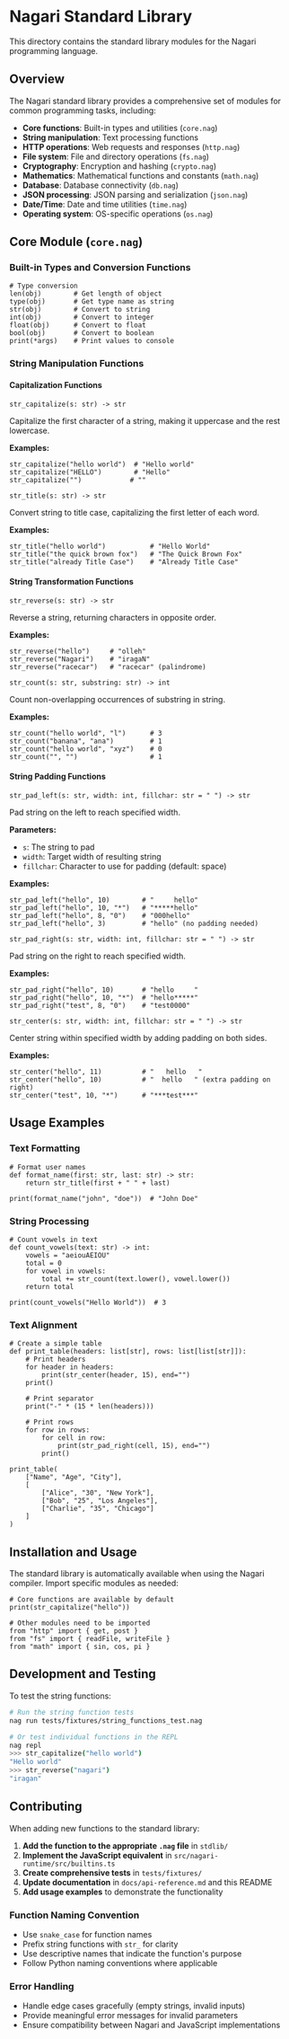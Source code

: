 # Nagari Standard Library

This directory contains the standard library modules for the Nagari programming language.

## Overview

The Nagari standard library provides a comprehensive set of modules for common programming tasks, including:

- **Core functions**: Built-in types and utilities (`core.nag`)
- **String manipulation**: Text processing functions
- **HTTP operations**: Web requests and responses (`http.nag`)
- **File system**: File and directory operations (`fs.nag`)
- **Cryptography**: Encryption and hashing (`crypto.nag`)
- **Mathematics**: Mathematical functions and constants (`math.nag`)
- **Database**: Database connectivity (`db.nag`)
- **JSON processing**: JSON parsing and serialization (`json.nag`)
- **Date/Time**: Date and time utilities (`time.nag`)
- **Operating system**: OS-specific operations (`os.nag`)

## Core Module (`core.nag`)

### Built-in Types and Conversion Functions

```nagari
# Type conversion
len(obj)        # Get length of object
type(obj)       # Get type name as string
str(obj)        # Convert to string
int(obj)        # Convert to integer
float(obj)      # Convert to float
bool(obj)       # Convert to boolean
print(*args)    # Print values to console
```

### String Manipulation Functions

#### Capitalization Functions

```nagari
str_capitalize(s: str) -> str
```
Capitalize the first character of a string, making it uppercase and the rest lowercase.

**Examples:**
```nagari
str_capitalize("hello world")  # "Hello world"
str_capitalize("HELLO")        # "Hello"
str_capitalize("")            # ""
```

```nagari
str_title(s: str) -> str
```
Convert string to title case, capitalizing the first letter of each word.

**Examples:**
```nagari
str_title("hello world")           # "Hello World"
str_title("the quick brown fox")   # "The Quick Brown Fox"
str_title("already Title Case")    # "Already Title Case"
```

#### String Transformation Functions

```nagari
str_reverse(s: str) -> str
```
Reverse a string, returning characters in opposite order.

**Examples:**
```nagari
str_reverse("hello")     # "olleh"
str_reverse("Nagari")    # "iragaN"
str_reverse("racecar")   # "racecar" (palindrome)
```

```nagari
str_count(s: str, substring: str) -> int
```
Count non-overlapping occurrences of substring in string.

**Examples:**
```nagari
str_count("hello world", "l")      # 3
str_count("banana", "ana")         # 1
str_count("hello world", "xyz")    # 0
str_count("", "")                  # 1
```

#### String Padding Functions

```nagari
str_pad_left(s: str, width: int, fillchar: str = " ") -> str
```
Pad string on the left to reach specified width.

**Parameters:**
- `s`: The string to pad
- `width`: Target width of resulting string
- `fillchar`: Character to use for padding (default: space)

**Examples:**
```nagari
str_pad_left("hello", 10)        # "     hello"
str_pad_left("hello", 10, "*")   # "*****hello"
str_pad_left("hello", 8, "0")    # "000hello"
str_pad_left("hello", 3)         # "hello" (no padding needed)
```

```nagari
str_pad_right(s: str, width: int, fillchar: str = " ") -> str
```
Pad string on the right to reach specified width.

**Examples:**
```nagari
str_pad_right("hello", 10)       # "hello     "
str_pad_right("hello", 10, "*")  # "hello*****"
str_pad_right("test", 8, "0")    # "test0000"
```

```nagari
str_center(s: str, width: int, fillchar: str = " ") -> str
```
Center string within specified width by adding padding on both sides.

**Examples:**
```nagari
str_center("hello", 11)          # "   hello   "
str_center("hello", 10)          # "  hello   " (extra padding on right)
str_center("test", 10, "*")      # "***test***"
```

## Usage Examples

### Text Formatting

```nagari
# Format user names
def format_name(first: str, last: str) -> str:
    return str_title(first + " " + last)

print(format_name("john", "doe"))  # "John Doe"
```

### String Processing

```nagari
# Count vowels in text
def count_vowels(text: str) -> int:
    vowels = "aeiouAEIOU"
    total = 0
    for vowel in vowels:
        total += str_count(text.lower(), vowel.lower())
    return total

print(count_vowels("Hello World"))  # 3
```

### Text Alignment

```nagari
# Create a simple table
def print_table(headers: list[str], rows: list[list[str]]):
    # Print headers
    for header in headers:
        print(str_center(header, 15), end="")
    print()

    # Print separator
    print("-" * (15 * len(headers)))

    # Print rows
    for row in rows:
        for cell in row:
            print(str_pad_right(cell, 15), end="")
        print()

print_table(
    ["Name", "Age", "City"],
    [
        ["Alice", "30", "New York"],
        ["Bob", "25", "Los Angeles"],
        ["Charlie", "35", "Chicago"]
    ]
)
```

## Installation and Usage

The standard library is automatically available when using the Nagari compiler. Import specific modules as needed:

```nagari
# Core functions are available by default
print(str_capitalize("hello"))

# Other modules need to be imported
from "http" import { get, post }
from "fs" import { readFile, writeFile }
from "math" import { sin, cos, pi }
```

## Development and Testing

To test the string functions:

```bash
# Run the string function tests
nag run tests/fixtures/string_functions_test.nag

# Or test individual functions in the REPL
nag repl
>>> str_capitalize("hello world")
"Hello world"
>>> str_reverse("nagari")
"iragan"
```

## Contributing

When adding new functions to the standard library:

1. **Add the function to the appropriate `.nag` file** in `stdlib/`
2. **Implement the JavaScript equivalent** in `src/nagari-runtime/src/builtins.ts`
3. **Create comprehensive tests** in `tests/fixtures/`
4. **Update documentation** in `docs/api-reference.md` and this README
5. **Add usage examples** to demonstrate the functionality

### Function Naming Convention

- Use `snake_case` for function names
- Prefix string functions with `str_` for clarity
- Use descriptive names that indicate the function's purpose
- Follow Python naming conventions where applicable

### Error Handling

- Handle edge cases gracefully (empty strings, invalid inputs)
- Provide meaningful error messages for invalid parameters
- Ensure compatibility between Nagari and JavaScript implementations
